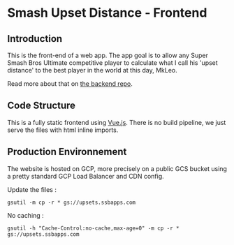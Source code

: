 # Smash Upset Distance - Frontend

## Introduction

This is the front-end of a web app. The app goal is to allow any Super Smash Bros Ultimate competitive player to calculate what I call his 'upset distance' to the best player in the world at this day, MkLeo.

Read more about that on [the backend repo](https://github.com/leopons/smash-upset-distance__backend).

## Code Structure

This is a fully static frontend using [Vue.js](https://vuejs.org/).
There is no build pipeline, we just serve the files with html inline imports.

## Production Environnement

The website is hosted on GCP, more precisely on a public GCS bucket using a pretty standard GCP Load Balancer and CDN config.

Update the files :

`gsutil -m cp -r * gs://upsets.ssbapps.com`

No caching :

`gsutil -h "Cache-Control:no-cache,max-age=0" -m cp -r * gs://upsets.ssbapps.com`
